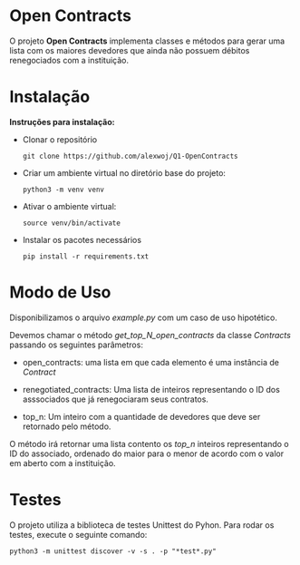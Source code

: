 # Open Contracts

O projeto **Open Contracts** implementa classes e métodos para gerar uma lista com os maiores devedores que ainda 
não possuem débitos renegociados com a instituição.

# Instalação

**Instruções para instalação:**

- Clonar o repositório
    
   `git clone https://github.com/alexwoj/Q1-OpenContracts`

- Criar um ambiente virtual no diretório base do projeto:

    `python3 -m venv venv`

 - Ativar o ambiente virtual:
 
    `source venv/bin/activate`    
    
 - Instalar os pacotes necessários
 
    `pip install -r requirements.txt`
  
  
  # Modo de Uso
  
  Disponibilizamos o arquivo _example.py_ com um caso de uso hipotético.
  
  Devemos chamar o método  _get_top_N_open_contracts_ da classe _Contracts_ passando os seguintes parâmetros:
  
  - open_contracts: uma lista em que cada elemento é uma instância de _Contract_ 
  
  - renegotiated_contracts: Uma lista de inteiros representando o ID dos asssociados que já renegociaram seus contratos.
  
  - top_n: Um inteiro com a quantidade de devedores que deve ser retornado pelo método.
  
  O método irá retornar uma lista contento os _top_n_ inteiros representando o ID do associado, ordenado do maior para
  o menor de acordo com o valor em aberto com a instituição.
  
  
  # Testes
  
  O projeto utiliza a biblioteca de testes Unittest do Pyhon. Para rodar os testes, execute o seguinte comando:
      
  `python3 -m unittest discover -v -s . -p "*test*.py"`
  
 